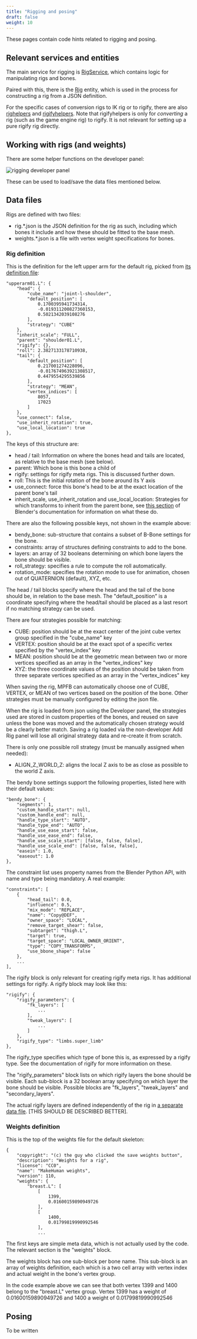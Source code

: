 ```yaml
---
title: "Rigging and posing"
draft: false
weight: 10
---
```


These pages contain code hints related to rigging and posing.

## Relevant services and entities

The main service for rigging is [RigService](https://github.com/makehumancommunity/mpfb2/blob/master/src/mpfb/services/rigservice.py), which contains logic for manipulating rigs and bones.

Paired with this, there is the [Rig](https://github.com/makehumancommunity/mpfb2/blob/master/src/mpfb/entities/rig.py) entity, which is used in the process for constructing a rig from 
a JSON definition.

For the specific cases of conversion rigs to IK rig or to rigify, there are also [righelpers](https://github.com/makehumancommunity/mpfb2/tree/master/src/mpfb/services/righelpers)
and [rigifyhelpers](https://github.com/makehumancommunity/mpfb2/tree/master/src/mpfb/services/rigifyhelpers). Note that rigifyhelpers is only for _converting_ a rig (such as the
game engine rig) to rigify. It is not relevant for setting up a pure rigify rig directly.

## Working with rigs (and weights)

There are some helper functions on the developer panel:

![rigging developer panel](rigging_developer_panel.png)

These can be used to load/save the data files mentioned below.

## Data files

Rigs are defined with two files:

* rig.\*.json is the JSON definition for the rig as such, including which bones it include and how these should be fitted to the base mesh.
* weights.\*.json is a file with vertex weight specifications for bones.

### Rig definition

This is the definition for the left upper arm for the default rig, picked from 
[its definition file](https://github.com/makehumancommunity/mpfb2/blob/master/src/mpfb/data/rigs/standard/rig.default.json):

    "upperarm01.L": {
        "head": {
            "cube_name": "joint-l-shoulder",
            "default_position": [
                0.1700395941734314,
                -0.019311200827360153,
                0.5021342039108276
            ],
            "strategy": "CUBE"
        },
        "inherit_scale": "FULL",
        "parent": "shoulder01.L",
        "rigify": {},
        "roll": 2.3827133178710938,
        "tail": {
            "default_position": [
                0.217001274228096,
                -0.017674963921308517,
                0.4479554295539856
            ],
            "strategy": "MEAN",
            "vertex_indices": [
                8057,
                17023
            ]
        },
        "use_connect": false,
        "use_inherit_rotation": true,
        "use_local_location": true
    },
    
The keys of this structure are:

* head / tail: Information on where the bones head and tails are located, as relative to the base mesh (see below).
* parent: Which bone is this bone a child of
* rigify: settings for rigify meta rigs. This is discussed further down.
* roll: This is the initial rotation of the bone around its Y axis
* use_connect: force this bone's head to be at the exact location of the parent bone's tail
* inherit_scale, use_inherit_rotation and use_local_location: Strategies for which transforms to inherit from the parent bone,
see [this section](https://docs.blender.org/manual/en/latest/animation/armatures/bones/properties/relations.html) of Blender's
documentation for information on what these do.

There are also the following possible keys, not shown in the example above:

* bendy_bone: sub-structure that contains a subset of B-Bone settings for the bone.
* constraints: array of structures defining constraints to add to the bone.
* layers: an array of 32 booleans determining on which bone layers the bone should be visible.
* roll_strategy: specifies a rule to compute the roll automatically.
* rotation_mode: specifies the rotation mode to use for animation, chosen out of QUATERNION (default), XYZ, etc.

The head / tail blocks specify where the head and the tail of the bone should be, in relation to the base mesh. The 
"default_position" is a coordinate specifying where the head/tail should be placed as a last resort if no matching
strategy can be used. 

There are four strategies possible for matching:

* CUBE: position should be at the exact center of the joint cube vertex group specified in the "cube_name" key
* VERTEX: position should be at the exact spot of a specific vertex specified by the "vertex_index" key
* MEAN: position should be at the geometric mean between two or more vertices specified as an array in the "vertex_indices" key
* XYZ: the three coordinate values of the position should be taken from three separate vertices specified as an array in the "vertex_indices" key

When saving the rig, MPFB can automatically choose one of CUBE, VERTEX, or MEAN of two vertices
based on the position of the bone. Other strategies must be manually configured by editing the json file.

When the rig is loaded from json using the Developer panel, the strategies used are stored in custom
properties of the bones, and reused on save unless the bone was moved and the automatically chosen
strategy would be a clearly better match. Saving a rig loaded via the non-developer Add Rig panel
will lose all original strategy data and re-create it from scratch.

There is only one possible roll strategy (must be manually assigned when needed):

* ALIGN_Z_WORLD_Z: aligns the local Z axis to be as close as possible to the world Z axis.

The bendy bone settings support the following properties, listed here with their default values:

    "bendy_bone": {
        "segments": 1,
        "custom_handle_start": null,
        "custom_handle_end": null,
        "handle_type_start": "AUTO",
        "handle_type_end": "AUTO",
        "handle_use_ease_start": false,
        "handle_use_ease_end": false,
        "handle_use_scale_start": [false, false, false],
        "handle_use_scale_end": [false, false, false],
        "easein": 1.0,
        "easeout": 1.0
    },

The constraint list uses property names from the Blender Python API, with name and type being mandatory. A real example:

    "constraints": [
        {
            "head_tail": 0.0,
            "influence": 0.5,
            "mix_mode": "REPLACE",
            "name": "Copy@DEF",
            "owner_space": "LOCAL",
            "remove_target_shear": false,
            "subtarget": "thigh.L",
            "target": true,
            "target_space": "LOCAL_OWNER_ORIENT",
            "type": "COPY_TRANSFORMS",
            "use_bbone_shape": false
        },
        ...
    ],

The rigify block is only relevant for creating rigify meta rigs. It has additional settings for rigify. A rigify block
may look like this:

    "rigify": {
        "rigify_parameters": {
            "fk_layers": [
                ...
            ],
            "tweak_layers": [
                ...
            ]
        },
        "rigify_type": "limbs.super_limb"
    },
        
The rigify_type specifies which type of bone this is, as expressed by a rigify type. See the documentation of rigify for 
more information on these.

The "rigify_parameters" block lists on which rigify layers the bone should be visible. Each sub-block is a 32 boolean array
specifying on which layer the bone should be visible. Possible blocks are "fk_layers", "tweak_layers" and "secondary_layers".

The actual rigify layers are defined independently of the rig in 
[a separate data file](https://github.com/makehumancommunity/mpfb2/blob/master/src/mpfb/data/rigs/rigify/rigify_layers.json).
\[THIS SHOULD BE DESCRIBED BETTER\].

### Weights definition

This is the top of the weights file for the default skeleton:

```
{
    "copyright": "(c) the guy who clicked the save weights button",
    "description": "Weights for a rig",
    "license": "CC0",
    "name": "MakeHuman weights",
    "version": 110,
    "weights": {
        "breast.L": [
            [
                1399,
                0.01600159890949726
            ],
            [
                1400,
                0.01799819990992546
            ],
            ...
```

The first keys are simple meta data, which is not actually used by the code. The relevant section is the "weights" block.

The weights block has one sub-block per bone name. This sub-block is an array of weights definition, each which is a
two cell array with vertex index and actual weight in the bone's vertex group.

In the code example above we can see that both vertex 1399 and 1400 belong to the "breast.L" vertex group. 
Vertex 1399 has a weight of 0.01600159890949726 and 1400 a weight of 0.01799819990992546

## Posing

To be written

